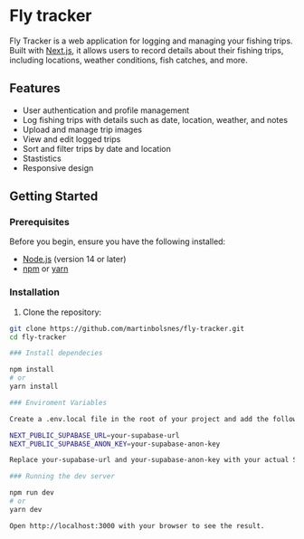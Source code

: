# Fly tracker

Fly Tracker is a web application for logging and managing your fishing trips. Built with [Next.js](https://nextjs.org), it allows users to record details about their fishing trips, including locations, weather conditions, fish catches, and more.

## Features

- User authentication and profile management
- Log fishing trips with details such as date, location, weather, and notes
- Upload and manage trip images
- View and edit logged trips
- Sort and filter trips by date and location
- Stastistics
- Responsive design

## Getting Started

### Prerequisites

Before you begin, ensure you have the following installed:

- [Node.js](https://nodejs.org/) (version 14 or later)
- [npm](https://www.npmjs.com/) or [yarn](https://yarnpkg.com/)

### Installation

1. Clone the repository:

```bash
git clone https://github.com/martinbolsnes/fly-tracker.git
cd fly-tracker

### Install dependecies

npm install
# or
yarn install

### Enviroment Variables

Create a .env.local file in the root of your project and add the following environment variables:

NEXT_PUBLIC_SUPABASE_URL=your-supabase-url
NEXT_PUBLIC_SUPABASE_ANON_KEY=your-supabase-anon-key

Replace your-supabase-url and your-supabase-anon-key with your actual Supabase project URL and anonymous key.

### Running the dev server

npm run dev
# or
yarn dev

Open http://localhost:3000 with your browser to see the result.


```
